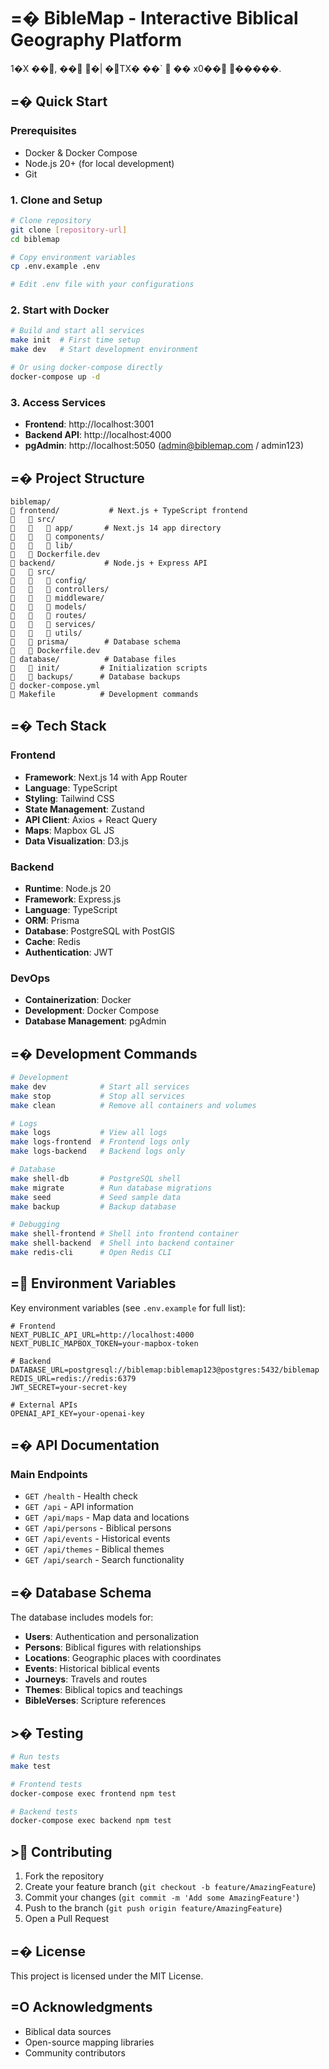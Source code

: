 # =� BibleMap - Interactive Biblical Geography Platform

1�X ��, �� �| �TX� ��`  �� x0�� �����.

## =� Quick Start

### Prerequisites
- Docker & Docker Compose
- Node.js 20+ (for local development)
- Git

### 1. Clone and Setup
```bash
# Clone repository
git clone [repository-url]
cd biblemap

# Copy environment variables
cp .env.example .env

# Edit .env file with your configurations
```

### 2. Start with Docker
```bash
# Build and start all services
make init  # First time setup
make dev   # Start development environment

# Or using docker-compose directly
docker-compose up -d
```

### 3. Access Services
- **Frontend**: http://localhost:3001
- **Backend API**: http://localhost:4000
- **pgAdmin**: http://localhost:5050 (admin@biblemap.com / admin123)

## =� Project Structure

```
biblemap/
   frontend/           # Next.js + TypeScript frontend
      src/
         app/       # Next.js 14 app directory
         components/
         lib/
      Dockerfile.dev
   backend/           # Node.js + Express API
      src/
         config/
         controllers/
         middleware/
         models/
         routes/
         services/
         utils/
      prisma/        # Database schema
      Dockerfile.dev
   database/          # Database files
      init/         # Initialization scripts
      backups/      # Database backups
   docker-compose.yml
   Makefile          # Development commands
```

## =� Tech Stack

### Frontend
- **Framework**: Next.js 14 with App Router
- **Language**: TypeScript
- **Styling**: Tailwind CSS
- **State Management**: Zustand
- **API Client**: Axios + React Query
- **Maps**: Mapbox GL JS
- **Data Visualization**: D3.js

### Backend
- **Runtime**: Node.js 20
- **Framework**: Express.js
- **Language**: TypeScript
- **ORM**: Prisma
- **Database**: PostgreSQL with PostGIS
- **Cache**: Redis
- **Authentication**: JWT

### DevOps
- **Containerization**: Docker
- **Development**: Docker Compose
- **Database Management**: pgAdmin

## =� Development Commands

```bash
# Development
make dev            # Start all services
make stop           # Stop all services
make clean          # Remove all containers and volumes

# Logs
make logs           # View all logs
make logs-frontend  # Frontend logs only
make logs-backend   # Backend logs only

# Database
make shell-db       # PostgreSQL shell
make migrate        # Run database migrations
make seed           # Seed sample data
make backup         # Backup database

# Debugging
make shell-frontend # Shell into frontend container
make shell-backend  # Shell into backend container
make redis-cli      # Open Redis CLI
```

## = Environment Variables

Key environment variables (see `.env.example` for full list):

```env
# Frontend
NEXT_PUBLIC_API_URL=http://localhost:4000
NEXT_PUBLIC_MAPBOX_TOKEN=your-mapbox-token

# Backend
DATABASE_URL=postgresql://biblemap:biblemap123@postgres:5432/biblemap
REDIS_URL=redis://redis:6379
JWT_SECRET=your-secret-key

# External APIs
OPENAI_API_KEY=your-openai-key
```

## =� API Documentation

### Main Endpoints

- `GET /health` - Health check
- `GET /api` - API information
- `GET /api/maps` - Map data and locations
- `GET /api/persons` - Biblical persons
- `GET /api/events` - Historical events
- `GET /api/themes` - Biblical themes
- `GET /api/search` - Search functionality

## =� Database Schema

The database includes models for:
- **Users**: Authentication and personalization
- **Persons**: Biblical figures with relationships
- **Locations**: Geographic places with coordinates
- **Events**: Historical biblical events
- **Journeys**: Travels and routes
- **Themes**: Biblical topics and teachings
- **BibleVerses**: Scripture references

## >� Testing

```bash
# Run tests
make test

# Frontend tests
docker-compose exec frontend npm test

# Backend tests
docker-compose exec backend npm test
```

## > Contributing

1. Fork the repository
2. Create your feature branch (`git checkout -b feature/AmazingFeature`)
3. Commit your changes (`git commit -m 'Add some AmazingFeature'`)
4. Push to the branch (`git push origin feature/AmazingFeature`)
5. Open a Pull Request

## =� License

This project is licensed under the MIT License.

## =O Acknowledgments

- Biblical data sources
- Open-source mapping libraries
- Community contributors